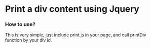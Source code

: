<h1>Print a div content using Jquery</h1>
<h3>How to use?</h3>
This is very simple, just include print.js in your page, and call printDiv function by your div id.
